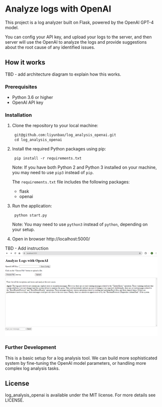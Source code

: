 
# Analyze logs with OpenAI

This project is a log analyzer built on Flask, powered by the OpenAI GPT-4 model.

You can config your API key, and upload your logs to the server, and then server will use the OpenAI to analyze the logs and provide suggestions about the root cause of any identified issues.

## How it works

TBD - add architecture diagram to explain how this works.

### Prerequisites

- Python 3.6 or higher
- OpenAI API key

### Installation

1. Clone the repository to your local machine:
       
        git@github.com:liyunbao/log_analysis_openai.git
        cd log_analysis_openai

2. Install the required Python packages using pip:

        pip install -r requirements.txt

      Note: If you have both Python 2 and Python 3 installed on your machine, you may need to use `pip3` instead of `pip`.

      The `requirements.txt` file includes the following packages:

      - flask
      - openai

3. Run the application:

        python start.py

      Note: You may need to use `python3` instead of `python`, depending on your setup.

4. Open in browser http://localhost:5000/

TBD - Add instruction
![alt text](https://github.com/liyunbao/log_analysis_openai/blob/main/tool.png)


### Further Development

This is a basic setup for a log analysis tool. We can build more sophisticated system by fine-tuning the OpenAI model parameters, or handling more complex log analysis tasks.

## License
log_analysis_openai is available under the MIT license. For more details see LICENSE.


